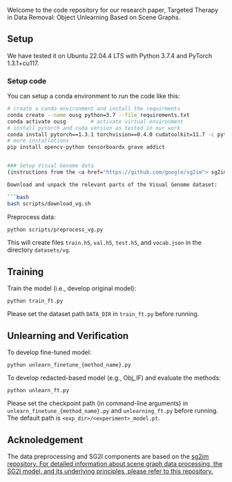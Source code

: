 

Welcome to the code repository for our research paper, Targeted Therapy in Data Removal: Object Unlearning Based on Scene Graphs.



## Setup

We have tested it on Ubuntu 22.04.4 LTS with Python 3.7.4 and PyTorch 1.3.1+cu117.

### Setup code
You can setup a conda environment to run the code like this:

```bash
# create a conda environment and install the requirments
conda create --name ousg python=3.7 --file requirements.txt 
conda activate ousg        # activate virtual environment
# install pytorch and cuda version as tested in our work
conda install pytorch==1.3.1 torchvision==0.4.0 cudatoolkit=11.7 -c pytorch
# more installations
pip install opencv-python tensorboardx grave addict


### Setup Visual Genome data
(instructions from the <a href="https://github.com/google/sg2im"> sg2im </a> repository)

Download and unpack the relevant parts of the Visual Genome dataset:

```bash
bash scripts/download_vg.sh
```


Preprocess data:

```bash
python scripts/preprocess_vg.py
```

This will create files `train.h5`, `val.h5`, `test.h5`, and `vocab.json` in the directory `datasets/vg`.


## Training

Train the model (i.e., develop original model):
```
python train_ft.py
``` 


Please set the dataset path `DATA_DIR` in `train_ft.py` before running.


## Unlearning and Verification

To develop fine-tuned model:
```
python unlearn_finetune_{method_name}.py
``` 

To develop redacted-based model (e.g., Obj_IF) and evaluate the methods:
```
python unlearn_ft.py
``` 

Please set the checkpoint path (in command-line arguments) in `unlearn_finetune_{method_name}.py` and `unlearning_ft.py` before running. The default path is ```<exp_dir>/<experiment>_model.pt```.




## Acknoledgement

The data preprocessing and SG2I components are based on the <a href="https://github.com/he-dhamo/simsg"> sg2im repository. For detailed information about scene graph data processing, the SG2I model, and its underlying principles, please refer to this repository. 

